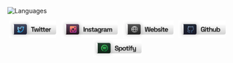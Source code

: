 ![Languages](https://github-readme-stats.vercel.app/api/top-langs/?username=anuraghazra&layout=compact&theme=github_dark&bg_color=90,0D1117,161b22&hide_border=true&langs_count=4&card_width=1000&custom_title=Languages)

<p align="center">
<a href="https://twitter.com/lastghst/" target="_blank"><img height="40" src="./materials/pf_svg/pf_twitter.svg"></a>&nbsp;&nbsp;
<a href="https://www.instagram.com/lastghst/" target="_blank"><img height="40" src="./materials/pf_svg/pf_instagram.svg"></a>&nbsp;&nbsp;
<a href="https://lastghst.tumblr.com/" target="_blank"><img height="40" src="./materials/pf_svg/pf_website.svg"></a>&nbsp;&nbsp;
<a href="https://github.com/nzwh/" target="_blank"><img height="40" src="./materials/pf_svg/pf_github.svg"></a>&nbsp;&nbsp;
<a href="https://open.spotify.com/user/zalphspreo?si=f088ff9976bd45bd"  target="_blank"><img height="40" src="./materials/pf_svg/pf_spotify.svg"></a>&nbsp;&nbsp;
</p>
